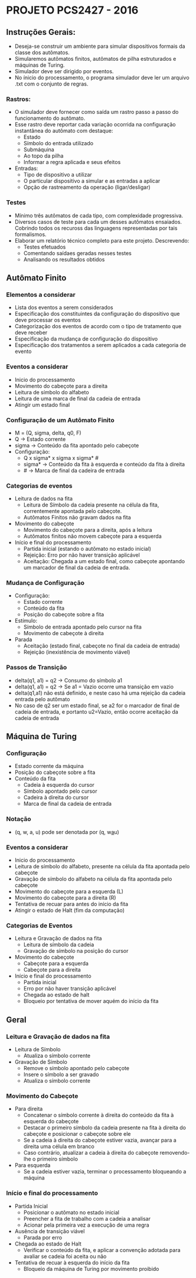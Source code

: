 # PROJETO PCS2427 - 2016

## Instruções Gerais:
* Deseja-se construir um ambiente para simular dispositivos formais da classe dos autômatos.
* Simularemos autômatos finitos, autômatos de pilha estruturados e máquinas de Turing.
* Simulador deve ser dirigido por eventos.
* No ínicio do processamento, o programa simulador deve ler um arquivo .txt com o conjunto de regras.

### Rastros:
* O simulador deve fornecer como saída um rastro passo a passo do funcionamento do autômato.
* Esse rastro deve reportar cada variação ocorrida na configuração instantânea do autômato com destaque:
    * Estado
    * Símbolo do entrada utilizado
    * Submáquina
    * Ao topo da pilha
    * Informar a regra aplicada e seus efeitos
* Entradas:
    * Tipo de dispositivo a utilizar
    * O particular dispositivo a simular e as entradas a aplicar
    * Opção de rastreamento da operação (ligar/desligar)

### Testes
* Mínimo três autômatos de cada tipo, com complexidade progressiva.
* Diversos casos de teste para cada um desses autômatos ensaiados. Cobrindo todos os recuross das linguagens representadas por tais formalismos.
* Elaborar um relatório técnico completo para este projeto. Descrevendo:
    * Testes efetuados
    * Comentando saídaes geradas nesses testes
    * Analisando os resultados obtidos

## Autômato Finito

### Elementos a considerar
* Lista dos eventos a serem considerados
* Especificação dos constituintes da configuração do dispositivo que deve processar os eventos
* Categorização dos eventos de acordo com o tipo de tratamento que deve receber
* Especificação da mudança de configuração do dispositivo
* Especificação dos tratamentos a serem aplicados a cada categoria de evento

### Eventos a considerar
* Inicio do processamento
* Movimento do cabeçote para a direita
* Leitura de símbolo do alfabeto
* Leitura de uma marca de final da cadeia de entrada
* Atingir um estado final

### Configuração de um Autômato Finito
* M = (Q, sigma, delta, q0, F)
* Q -> Estado corrente
* sigma -> Conteúdo da fita apontado pelo cabeçote
* Configuração:
    * Q x sigma* x sigma x sigma* \#
    * sigma* -> Conteúdo da fita à esquerda e conteúdo da fita à direita
    * \# -> Marca de final da cadeira de entrada

### Categorias de eventos
* Leitura de dados na  fita
    * Leitura de Símbolo da cadeia presente na célula da fita, correntemente apontada pelo cabeçote.
    * Autômatos Finitos não gravam dados na fita
* Movimento do cabeçote
    * Movimento do cabeçote para a direita, após a leitura
    * Autômatos finitos não movem cabeçote para a esquerda
* Início e final do processamento
    * Partida inicial (estando o autômato no estado inicial)
    * Rejeição: Erro por não haver transição aplicável
    * Aceitação: Chegada a um estado final, como cabeçote apontando um marcador de final da cadeia de entrada.

### Mudança de Configuração
* Configuração:
    * Estado corrente
    * Conteúdo da fita
    * Posição do cabeçote sobre a fita
* Estímulo:
    * Símbolo de entrada apontado pelo cursor na fita
    * Movimento de cabeçote à direita
* Parada
    * Aceitação (estado final, cabeçote no final da cadeia de entrada)
    * Rejeição (inexistência de movimento viável)
    
### Passos de Transição
* delta(q1, a1) = q2 -> Consumo do símbolo a1
* delta(q1, a1) = q2 -> Se a1 = Vazio ocorre uma transição em vazio
* delta(q1,a1) não está definido, e neste caso há uma rejeição da cadeia entrada pelo autômato
* No caso de q2 ser um estado final, se a2 for o marcador de final de cadeia de entrada, e portanto u2=Vazio, então ocorre aceitação da cadeia de entrada

## Máquina de Turing

### Configuração
* Estado corrente da máquina
* Posição do cabeçote sobre a fita
* Conteúdo da fita
    * Cadeia à esquerda do cursor
    * Símbolo apontado pelo cursor
    * Cadeira à direita do cursor
    * Marca de final da cadeia de entrada

### Notação
* (q, w, a, u) pode ser denotada por (q, w<u>a</u>u)

### Eventos a considerar
* Inicio do processamento
* Leitura de símbolo do alfabeto, presente na célula da fita apontada pelo cabeçote
* Gravação de símbolo do alfabeto na célula da fita apontada pelo cabeçote
* Movimento do cabeçote para a esquerda (L)
* Movimento do cabeçote para a direita (R)
* Tentativa de recuar para antes do início da fita
* Atingir o estado de Halt (fim da computação)

### Categorias de Eventos
* Leitura e Gravação de dados na fita
    * Leitura de símbolo da cadeia
    * Gravação de símbolo na posição do cursor
* Movimento do cabeçote
    * Cabeçote para a esquerda
    * Cabeçote para a direita
* Início e final do processamento
    * Partida inicial
    * Erro por não haver transição aplicável
    * Chegada ao estado de halt
    * Bloqueio por tentativa de mover aquém do início da fita

## Geral

### Leitura e Gravação de dados na fita
* Leitura de Símbolo
    * Atualiza o símbolo corrente
* Gravação de Símbolo
    * Remove o símbolo apontado pelo cabeçote
    * Insere o símbolo a ser gravado
    * Atualiza o símbolo corrente

### Movimento do Cabeçote
* Para direita
    * Concatenar o símbolo corrente à direita do conteúdo da fita à esquerda do cabeçote
    * Destacar o primeiro símbolo da cadeia presente na fita à direita do cabeçote e posicionar o cabeçote sobre ele
    * Se a cadeia à direita do cabeçote estiver vazia, avançar para a direita uma célula em branco
    * Caso contrário, atualizar a cadeia à direita do cabeçote removendo-lhe o primeiro símbolo
* Para esquerda
    * Se a cadeia estiver vazia, terminar o processamento bloqueando a máquina

### Início e final do processamento
* Partida Inicial
    * Posicionar o autômato no estado inicial
    * Preencher a fita de trabalho com a cadeia a analisar
    * Acionar pela primeira vez a execução de uma regra
* Ausência de transição viável
    * Parada por erro
* Chegada ao estado de Halt
    * Verificar o conteúdo da fita, e aplicar a convenção adotada para avaliar se cadeia foi aceita ou não
* Tentativa de recuar à esquerda do início da fita
    * Bloqueio da máquina de Turing por movimento proibido